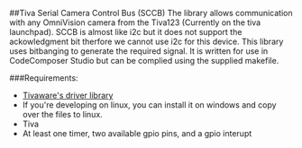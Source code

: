 ##Tiva Serial Camera Control Bus (SCCB)
The library allows communication with any OmniVision camera from the Tiva123 (Currently on the tiva launchpad). SCCB is almost like i2c but it does not support the ackowledgment bit therfore we cannot use i2c for this device. This library uses bitbanging to generate the required signal. 
It is written for use in CodeComposer Studio but can be complied using the supplied makefile.

###Requirements:
* [Tivaware's driver library](http://www.ti.com/tool/SW-TM4C)
 *  If you're developing on linux, you can install it on windows and copy over the files to linux.
* Tiva
 * At least one timer, two available gpio pins, and a gpio interupt 
